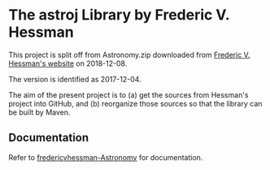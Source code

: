 The astroj Library by Frederic V. Hessman
=========================================

This project is split off from Astronomy.zip downloaded from
[Frederic V. Hessman's website](http://www.astro.physik.uni-goettingen.de/~hessman/ImageJ/Astronomy/)
on 2018-12-08.

The version is identified as 2017-12-04.

The aim of the present project is to (a) get the sources from Hessman's
project into GitHub, and (b) reorganize those sources so that the library
can be built by Maven.

Documentation
-------------

Refer to [fredericvhessman-Astronomy](http://github.com/observatree/fredericvhessman-Astronomy) for 
documentation.
